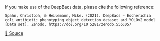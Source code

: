 If you make use of the DeepBacs data, please cite the following reference:

``` APA
Spahn, Christoph, & Heilemann, Mike. (2021). DeepBacs – Escherichia coli antibiotic phenotyping object detection dataset and YOLOv2 model [Data set]. Zenodo. https://doi.org/10.5281/zenodo.5551057
```

[🔗 Source](https://zenodo.org/record/5551057#.YlFcXn9Bzmg)